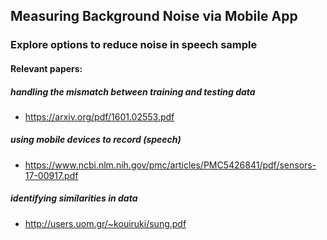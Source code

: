 ## Measuring Background Noise via Mobile App

### Explore options to reduce noise in speech sample

#### Relevant papers:
##### handling the mismatch between training and testing data
* https://arxiv.org/pdf/1601.02553.pdf

##### using mobile devices to record (speech)
* https://www.ncbi.nlm.nih.gov/pmc/articles/PMC5426841/pdf/sensors-17-00917.pdf

##### identifying similarities in data
* http://users.uom.gr/~kouiruki/sung.pdf

